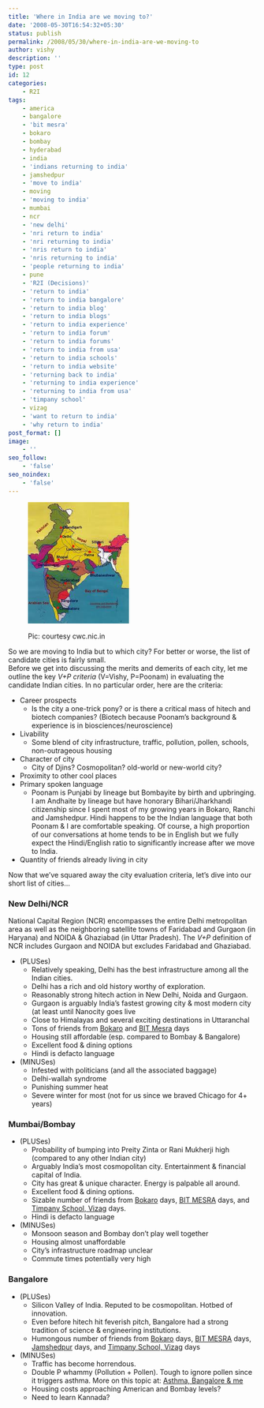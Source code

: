 ```yaml
---
title: 'Where in India are we moving to?'
date: '2008-05-30T16:54:32+05:30'
status: publish
permalink: /2008/05/30/where-in-india-are-we-moving-to
author: vishy
description: ''
type: post
id: 12
categories: 
    - R2I
tags:
    - america
    - bangalore
    - 'bit mesra'
    - bokaro
    - bombay
    - hyderabad
    - india
    - 'indians returning to india'
    - jamshedpur
    - 'move to india'
    - moving
    - 'moving to india'
    - mumbai
    - ncr
    - 'new delhi'
    - 'nri return to india'
    - 'nri returning to india'
    - 'nris return to india'
    - 'nris returning to india'
    - 'people returning to india'
    - pune
    - 'R2I (Decisions)'
    - 'return to india'
    - 'return to india bangalore'
    - 'return to india blog'
    - 'return to india blogs'
    - 'return to india experience'
    - 'return to india forum'
    - 'return to india forums'
    - 'return to india from usa'
    - 'return to india schools'
    - 'return to india website'
    - 'returning back to india'
    - 'returning to india experience'
    - 'returning to india from usa'
    - 'timpany school'
    - vizag
    - 'want to return to india'
    - 'why return to india'
post_format: []
image:
    - ''
seo_follow:
    - 'false'
seo_noindex:
    - 'false'
---
```

<figure aria-describedby="caption-attachment-1656" class="wp-caption alignleft" id="attachment_1656" style="width: 205px">

[![](../../../../uploads/2008/05/indiamap_cwc_nic_in.jpeg "indiamap_cwc_nic_in")](http://www.ulaar.com/wp-content/uploads/2008/05/indiamap_cwc_nic_in.jpeg)<figcaption class="wp-caption-text" id="caption-attachment-1656">Pic: courtesy cwc.nic.in</figcaption></figure>

So we are moving to India but to which city? For better or worse, the list of candidate cities is fairly small.  
Before we get into discussing the merits and demerits of each city, let me outline the key *V+P criteria* (V=Vishy, P=Poonam) in evaluating the candidate Indian cities. In no particular order, here are the criteria:

- Career prospects 
  - Is the city a one-trick pony? or is there a critical mass of hitech and biotech companies? (Biotech because Poonam’s background &amp; experience is in biosciences/neuroscience)
- Livability 
  - Some blend of city infrastructure, traffic, pollution, pollen, schools, non-outrageous housing
- Character of city 
  - City of Djins? Cosmopolitan? old-world or new-world city?
- Proximity to other cool places
- Primary spoken language 
  - Poonam is Punjabi by lineage but Bombayite by birth and upbringing. I am Andhaite by lineage but have honorary Bihari/Jharkhandi citizenship since I spent most of my growing years in Bokaro, Ranchi and Jamshedpur. Hindi happens to be the Indian language that both Poonam &amp; I are comfortable speaking. Of course, a high proportion of our conversations at home tends to be in English but we fully expect the Hindi/English ratio to significantly increase after we move to India.
- Quantity of friends already living in city

Now that we’ve squared away the city evaluation criteria, let’s dive into our short list of cities…

### New Delhi/NCR

National Capital Region (NCR) encompasses the entire Delhi metropolitan area as well as the neighboring satellite towns of Faridabad and Gurgaon (in Haryana) and NOIDA &amp; Ghaziabad (in Uttar Pradesh). The *V+P* definition of NCR includes Gurgaon and NOIDA but excludes Faridabad and Ghaziabad.

- (PLUSes) 
  - Relatively speaking, Delhi has the best infrastructure among all the Indian cities.
  - Delhi has a rich and old history worthy of exploration.
  - Reasonably strong hitech action in New Delhi, Noida and Gurgaon.
  - Gurgaon is arguably India’s fastest growing city &amp; most modern city (at least until Nanocity goes live
  - Close to Himalayas and several exciting destinations in Uttaranchal
  - Tons of friends from [Bokaro](http://en.wikipedia.org/wiki/Bokaro_Steel_City) and [BIT Mesra](http://www.bitmesra.ac.in/) days
  - Housing still affordable (esp. compared to Bombay &amp; Bangalore)
  - Excellent food &amp; dining options
  - Hindi is defacto language
- (MINUSes) 
  - Infested with politicians (and all the associated baggage)
  - Delhi-wallah syndrome
  - Punishing summer heat
  - Severe winter for most (not for us since we braved Chicago for 4+ years)

### Mumbai/Bombay

- (PLUSes) 
  - Probability of bumping into Preity Zinta or Rani Mukherji high (compared to any other Indian city)
  - Arguably India’s most cosmopolitan city. Entertainment &amp; financial capital of India.
  - City has great &amp; unique character. Energy is palpable all around.
  - Excellent food &amp; dining options.
  - Sizable number of friends from [Bokaro](http://en.wikipedia.org/wiki/Bokaro_Steel_City) days, [BIT MESRA](http://www.bitmesra.ac.in/) days, and [Timpany School, Vizag](http://en.wikipedia.org/wiki/Timpany_School) days.
  - Hindi is defacto language
- (MINUSes) 
  - Monsoon season and Bombay don’t play well together
  - Housing almost unaffordable
  - City’s infrastructure roadmap unclear
  - Commute times potentially very high

### Bangalore

- (PLUSes) 
  - Silicon Valley of India. Reputed to be cosmopolitan. Hotbed of innovation.
  - Even before hitech hit feverish pitch, Bangalore had a strong tradition of science &amp; engineering institutions.
  - Humongous number of friends from [Bokaro](http://en.wikipedia.org/wiki/Bokaro_Steel_City) days, [BIT MESRA](http://www.bitmesra.ac.in/) days, [Jamshedpur](http://en.wikipedia.org/wiki/Jamshedpur) days, and [Timpany School, Vizag](http://en.wikipedia.org/wiki/Timpany_School) days
- (MINUSes) 
  - Traffic has become horrendous.
  - Double P whammy (Pollution + Pollen). Tough to ignore pollen since it triggers asthma. More on this topic at: [Asthma, Bangalore &amp; me](http://ulaar.wordpress.com/2008/08/29/asthma-bangalore-and-me/)
  - Housing costs approaching American and Bombay levels?
  - Need to learn Kannada?